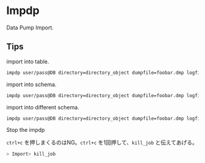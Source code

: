 
# Impdp

Data Pump Import.

## Tips

import into table.

```bash
impdp user/pass@DB directory=directory_object dumpfile=foobar.dmp logfile=foobar.log tables=SCHEHA.%
```

import into schema.

```bash
impdp user/pass@DB directory=directory_object dumpfile=foobar.dmp logfile=foobar.log schema=SCOTT
```

import into different schema.

```bash
impdp user/pass@DB directory=directory_object dumpfile=foobar.dmp logfile=foobar.log remap_schema=SCOTT:ALICE
```

Stop the impdp

`ctrl+c` を押しまくるのはNG。`ctrl+c` を1回押して、`kill_job` と伝えてあげる。

```bash
> Import> kill_job
```
